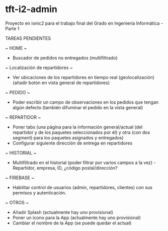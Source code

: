# tft-i2-admin
Proyecto en ionic2 para el trabajo final del Grado en Ingeniería Informática - Parte 1

TAREAS PENDIENTES

~ HOME ~
- Buscador de pedidos no entregados (multifiltrado)


~ Localización de repartidores ~
- Ver ubicaciones de los repartidores en tiempo real (geolocalización) (añadir botón en vista general de repartidores)


~ PEDIDO ~
- Poder escribir un campo de observaciones en los pedidos que tengan algún defecto (también difuminar el pedido en la vista general)


~ REPARTIDOR ~
- Poner tabs (una página para la información general/actual (del repartidor y de los paquetes seleccionados por él) y otra (con dos segment) para los paquetes asignados y entregados)
- Configurar siguiente dirección de entrega en repartidores


~ HISTORIAL ~ 
- Multifiltrado en el historial (poder filtrar por varios campos a la vez) - Repartidor, empresa, ID, ¿código postal/dirección?


~ FIREBASE ~
- Habilitar control de usuarios (admin, repartidores, clientes) con sus permisos y autenticación.


~ OTROS ~
- Añadir Splash (actualmente hay uno provisional)
- Poner un icono para la App (actualmente hay uno provisional)
- Cambiar el nombre de la App (se puede quedar el actual)
